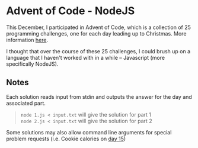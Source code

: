 Advent of Code - NodeJS
=======================

This December, I participated in Advent of Code, which is a collection of 25 programming challenges, one for each day leading up to Christmas. More information [here](http://adventofcode.com/about).

I thought that over the course of these 25 challenges, I could brush up on a language that I haven't worked with in a while – Javascript (more specifically NodeJS).

Notes
-----

Each solution reads input from stdin and outputs the answer for the day and associated part.

>   `node 1.js < input.txt` will give the solution for part 1  
    `node 2.js < input.txt` will give the solution for part 2

Some solutions may also allow command line arguments for special problem requests (i.e. Cookie calories on [day 15](/day15/problem.txt#L32))
